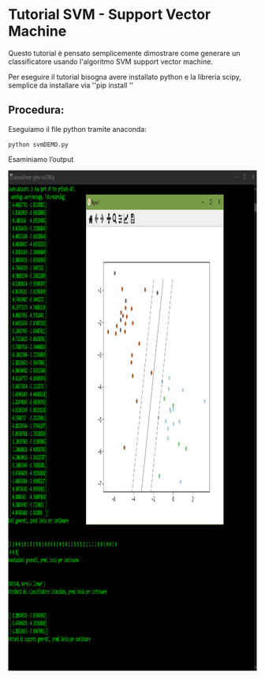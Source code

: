 # Tutorial SVM - Support Vector Machine

Questo tutorial è pensato semplicemente dimostrare come generare un classificatore usando l'algoritmo SVM support vector machine.

Per eseguire il tutorial bisogna avere installato python e la libreria scipy, semplice da installare via ''pip install '' 


## Procedura:

Eseguiamo il file python tramite anaconda: 

 	python svmDEMO.py


Esaminiamo l’output

<img src="https://github.com/bellonemauro/Tutorial_corsoIFOA2021_big/blob/main/lezione6/Tutorials/svm/screen_result.png"  width="1356" height="1014" />

